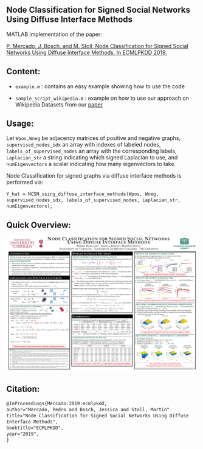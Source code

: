 ## Node Classification for Signed Social Networks Using Diffuse Interface Methods

MATLAB implementation of the paper:

[P. Mercado, J. Bosch, and M. Stoll, Node Classification for Signed Social Networks Using Diffuse Interface Methods. In ECMLPKDD 2019.](https://arxiv.org/abs/1809.06432)

## Content:
- `example.m` : contains an easy example showing how to use the code

- `sample_script_wikipedia.m` : example on how to use our approach on Wikipedia Datasets from our [paper](https://arxiv.org/abs/1809.06432)

## Usage:
Let `Wpos,Wneg` be adjacency matrices of positive and negative graphs, `supervised_nodes_idx` an array with indexes of labeled nodes, `labels_of_supervised_nodes` an array with the corresponding labels, `Laplacian_str` a string indicating which signed Laplacian to use, and `numEigenvectors` a scalar indicating how many eigenvectors to take. 

Node Classification for signed graphs via diffuse interface methods is performed via:
```
Y_hat = NCSN_using_diffuse_interface_methods(Wpos, Wneg, supervised_nodes_idx, labels_of_supervised_nodes, Laplacian_str, numEigenvectors);
```
## Quick Overview:
![](https://github.com/melopeo/GL/blob/master/Poster/poster.jpg)

## Citation:
```
@InProceedings{Mercado:2019:ecmlpkdd,
author="Mercado, Pedro and Bosch, Jessica and Stoll, Martin"
title="Node Classification for Signed Social Networks Using Diffuse Interface Methods",
booktitle="ECMLPKDD",
year="2019",
}
